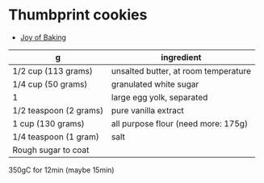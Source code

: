 # Thumbprint cookies

- [Joy of Baking](https://www.joyofbaking.com/ThumbprintCookies.html)

g | ingredient
--- | ---
1/2 cup (113 grams) | unsalted butter, at room temperature
1/4 cup (50 grams) | granulated white sugar
1 | large egg yolk, separated
1/2 teaspoon (2 grams) | pure vanilla extract
1 cup (130 grams) | all purpose flour (need more: 175g)
1/4 teaspoon (1 gram) | salt
 | Rough sugar to coat

350gC for 12min (maybe 15min)
